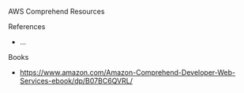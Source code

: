 AWS Comprehend Resources


References
* ...



Books 
* https://www.amazon.com/Amazon-Comprehend-Developer-Web-Services-ebook/dp/B07BC6QVRL/



